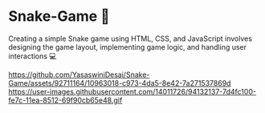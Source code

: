 # Snake-Game 🐍
Creating a simple Snake game using HTML, CSS, and JavaScript involves designing the game layout, implementing game logic, and handling user interactions 💻

https://github.com/YasaswiniDesai/Snake-Game/assets/92711164/10963018-c973-4da5-8e42-7a271537869d
https://user-images.githubusercontent.com/14011726/94132137-7d4fc100-fe7c-11ea-8512-69f90cb65e48.gif


